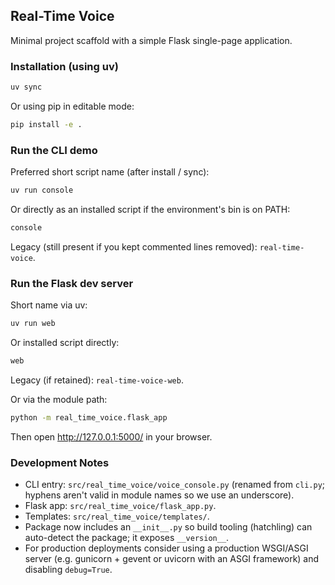## Real-Time Voice

Minimal project scaffold with a simple Flask single-page application.

### Installation (using uv)

```bash
uv sync
```

Or using pip in editable mode:

```bash
pip install -e .
```

### Run the CLI demo

Preferred short script name (after install / sync):

```bash
uv run console
```

Or directly as an installed script if the environment's bin is on PATH:

```bash
console
```

Legacy (still present if you kept commented lines removed): `real-time-voice`.

### Run the Flask dev server

Short name via uv:

```bash
uv run web
```

Or installed script directly:

```bash
web
```

Legacy (if retained): `real-time-voice-web`.

Or via the module path:

```bash
python -m real_time_voice.flask_app
```

Then open http://127.0.0.1:5000/ in your browser.

### Development Notes

* CLI entry: `src/real_time_voice/voice_console.py` (renamed from `cli.py`; hyphens aren't valid in module names so we use an underscore).
* Flask app: `src/real_time_voice/flask_app.py`.
* Templates: `src/real_time_voice/templates/`.
* Package now includes an `__init__.py` so build tooling (hatchling) can auto-detect the package; it exposes `__version__`.
* For production deployments consider using a production WSGI/ASGI server (e.g. gunicorn + gevent or uvicorn with an ASGI framework) and disabling `debug=True`.

